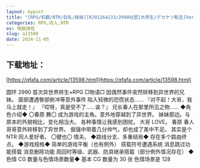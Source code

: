 ```yaml
---
layout: mypost
title: "[RPG/机翻/NTR/巨乳/妹妹][RJ01264133/2990社团]大转生/デカケツ転生[Ver1.01][PC/2G]"
categories: RPG,同人,NTR
os: 电脑游戏
slug: a13598
date: 2024-11-05
---
```


## 下载地址：

[https://qfafa.com/article/13598.html](https://qfafa.com/article/13598.html)

圆环 2990 首次异世界转生×RPG
□物语□
因偶然事件突然转移到异世界的兄妹。
面部遭遇臀部俯冲等意外事件
陷入轻微的恐慌状态……
『对不起！大哥，我马上就走！』
『哎呀，真是受不了……诶？』
兄长春人在那里所见之物……
◆角色介绍◆
〇春原 舞〇
成为游戏的主角。意外地穿越到了异世界。
妹妹那边。与原本的外貌相比，变化相当大。
各种事情让我感到困扰。
大哥 LOVE。
春原 春人
哥哥意外转移到了异世界。
倔强中带着几分帅气，却也成了美中不足。
其实是个 NTR 同人爱好者。
〇健也〇
情夫。
◆路线分支、多重结局◆
存在多个路由终点。
◆游戏规格◆
简单的游戏平衡（也有例外）
搭载符号遭遇系统
消息跳过功能搭载
消息删除功能
周回时等级、武器、防具继承搭载（部分例外情况存在）
◆色情 CG 数量与色情场景数量◆
基本 CG 数量为 30 张
色情场景是 128